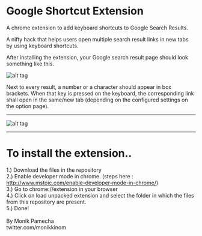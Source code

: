 Google Shortcut Extension
=========================

A chrome extension to add keyboard shortcuts to Google Search Results.

A nifty hack that helps users open multiple search result links in new tabs by using keyboard shortcuts.

After installing the extension, your Google search result page should look something like this. 

![alt tag](https://raw.githubusercontent.com/monikkinom/google-shortcut-extension/master/screenshot.png)

Next to every result, a number or a character should appear in box brackets. When that key is pressed on the keyboard, the corresponding link shall open in the same/new tab (depending on the configured settings on the option page).

------------------------

![alt tag](https://raw.githubusercontent.com/monikkinom/google-shortcut-extension/master/screenshot-options.png)

-------------------------

To install the extension..
=========================
1.) Download the files in the repository <br/>
2.) Enable developer mode in chrome. (steps here : http://www.mstoic.com/enable-developer-mode-in-chrome/) <br/>
3.) Go to chrome://extension in your browser <br/>
4.) Click on load unpacked extension and select the folder in which the files from this repository are present. <br/>
5.) Done!<br/>
<br/>
By Monik Pamecha<br/>
twitter.com/monikkinom
